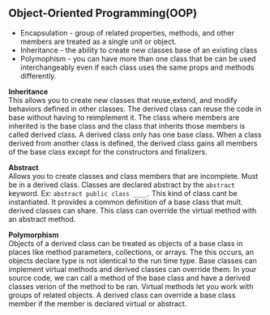 ## Object-Oriented Programming(OOP)
- Encapsulation - group of related properties, methods, and other members are treated as a single unit or object.
- Inheritance - the ability to create new classes base of an existing class
- Polymophism - you can have more than one class that be can be used interchangeably even if each class uses the same props and methods differently.


**Inheritance**  
This allows you to create new classes that reuse,extend, and modify behaviors defined in other classes. The derived class can reuse the code in base without having to reimplement it. The class where members are inherited is the base class and the class that inherits those members is called derived class. A derived class only has one base class. When a class derived from another class is defined, the derived class gains all members of the base class except for the constructors and finalizers. 

**Abstract**  
Allows you to create classes and class members that are incomplete. Must be in a derived class.
Classes are declared abstract by the `abstract` keyword. Ex: `abstract public class ____`. This kind of class cant be instantiated. It provides a common definition of a base class that mult. derived classes can share. This class can override the virtual method with an abstract method.

**Polymorphism**  
Objects of a derived class can be treated as objects of a base class in places like method parameters, collections, or arrays. The this occurs, an objects declare type is not identical to the run time type. Base classes can implement virtual methods and derived classes can override them. In your source code, we can call a method of the base class and have a derived classes verion of the method to be ran. Virtual methods let you work with groups of related objects. A derived class can override a base class member if the member is declared virtual or abstract.